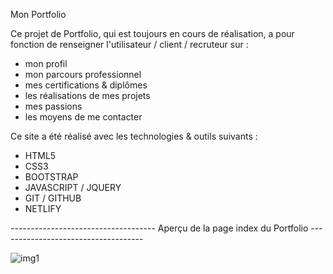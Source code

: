 Mon Portfolio

Ce projet de Portfolio, qui est toujours en cours de réalisation, a pour fonction de renseigner l'utilisateur / client / recruteur sur :
- mon profil
- mon parcours professionnel
- mes certifications & diplômes
- les réalisations de mes projets
- mes passions
- les moyens de me contacter

Ce site a été réalisé avec les technologies & outils suivants :
- HTML5
- CSS3
- BOOTSTRAP
- JAVASCRIPT / JQUERY
- GIT / GITHUB
- NETLIFY



------------------------------------ Aperçu de la page index du Portfolio ------------------------------------

![img1](https://user-images.githubusercontent.com/58372973/141182730-a417f068-cf3c-4d6e-bbbf-7487bec3d952.png)
